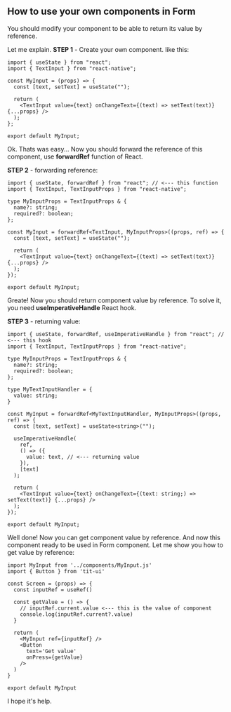 ## How to use your own components in Form

You should modify your component to be able to return its value by reference.

Let me explain. **STEP 1** - Create your own component. like this:

```tsx
import { useState } from "react";
import { TextInput } from "react-native";

const MyInput = (props) => {
  const [text, setText] = useState("");

  return (
    <TextInput value={text} onChangeText={(text) => setText(text)} {...props} />
  );
};

export default MyInput;
```

Ok. Thats was easy... Now you should forward the reference of this component, use **forwardRef** function of React.

**STEP 2** - forwarding reference:

```tsx
import { useState, forwardRef } from "react"; // <--- this function
import { TextInput, TextInputProps } from "react-native";

type MyInputProps = TextInputProps & {
  name?: string;
  required?: boolean;
};

const MyInput = forwardRef<TextInput, MyInputProps>((props, ref) => {
  const [text, setText] = useState("");

  return (
    <TextInput value={text} onChangeText={(text) => setText(text)} {...props} />
  );
});

export default MyInput;
```

Greate! Now you should return component value by reference. To solve it, you need **useImperativeHandle** React hook.

**STEP 3** - returning value:

```tsx
import { useState, forwardRef, useImperativeHandle } from "react"; // <--- this hook
import { TextInput, TextInputProps } from "react-native";

type MyInputProps = TextInputProps & {
  name?: string;
  required?: boolean;
};

type MyTextInputHandler = {
  value: string;
}

const MyInput = forwardRef<MyTextInputHandler, MyInputProps>((props, ref) => {
  const [text, setText] = useState<string>("");

  useImperativeHandle(
    ref,
    () => ({
      value: text, // <--- returning value
    }),
    [text]
  );

  return (
    <TextInput value={text} onChangeText={(text: string;) => setText(text)} {...props} />
  );
});

export default MyInput;
```

Well done! Now you can get component value by reference. And now this component ready to be used in Form component. Let me show you how to get value by reference:

```tsx
import MyInput from '../components/MyInput.js'
import { Button } from 'tit-ui'

const Screen = (props) => {
  const inputRef = useRef()

  const getValue = () => {
    // inputRef.current.value <--- this is the value of component
    console.log(inputRef.current?.value)
  }

  return (
    <MyInput ref={inputRef} />
    <Button
      text='Get value'
      onPress={getValue}
    />
  )
}

export default MyInput
```

I hope it's help.
